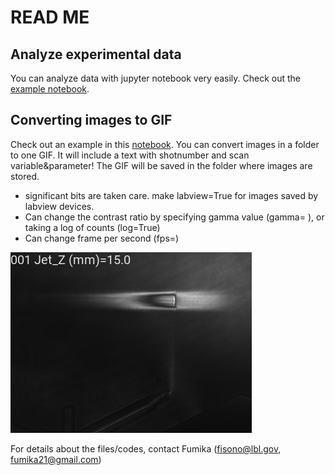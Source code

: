 # READ ME

## Analyze experimental data
You can analyze data with jupyter notebook very easily. Check out the [example notebook](200817_OAP2_ebeampointing.ipynb).

## Converting images to GIF
Check out an example in this [notebook](Gonvert2GIF.ipynb). You can convert images in a folder to one GIF. It will include a text with shotnumber and scan variable&parameter! The GIF will be saved in the folder where images are stored.
- significant bits are taken care. make labview=True for images saved by labview devices.
- Can change the contrast ratio by specifying gamma value (gamma= ), or taking a log of counts (log=True)
- Can change frame per second (fps=)

![alt text](GIF_sample.gif)


For details about the files/codes, contact Fumika (fisono@lbl.gov, fumika21@gmail.com)
